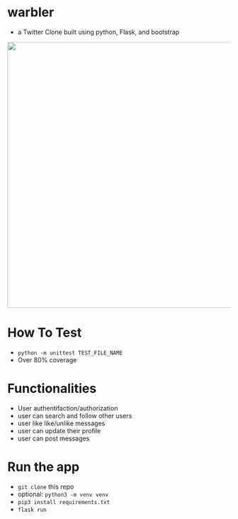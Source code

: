 # warbler

- a Twitter Clone built using python, Flask, and bootstrap
<img src="demo-warbler.gif" width="600"/>

# How To Test

- `python -m unittest TEST_FILE_NAME`
- Over 80% coverage

# Functionalities
- User authentifaction/authorization
- user can search and follow other users
- user like like/unlike messages 
- user can update their profile
- user can post messages

# Run the app
- `git clone` this repo
-  optional: `python3 -m venv venv`
- `pip3 install requirements.txt`
- `flask run`
